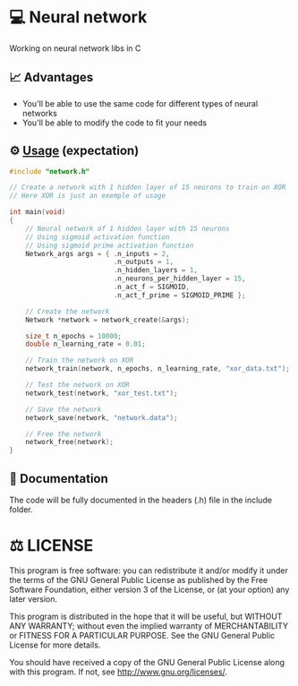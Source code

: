# 💻 Neural network

Working on neural network libs in C

## 📈 Advantages

- You'll be able to use the same code for different types of neural networks
- You'll be able to modify the code to fit your needs

## ⚙️ [Usage](https://github.com/QuentinAM/neural-network-c/blob/main/src/main.c) (expectation)

```c
#include "network.h"

// Create a network with 1 hidden layer of 15 neurons to train on XOR
// Here XOR is just an exemple of usage

int main(void)
{
    // Neural network of 1 hidden layer with 15 neurons
    // Using sigmoid activation function
    // Using sigmoid prime activation function
    Network_args args = { .n_inputs = 2,
                          .n_outputs = 1,
                          .n_hidden_layers = 1,
                          .n_neurons_per_hidden_layer = 15,
                          .n_act_f = SIGMOID,
                          .n_act_f_prime = SIGMOID_PRIME };

    // Create the network
    Network *network = network_create(&args);

    size_t n_epochs = 10000;
    double n_learning_rate = 0.01;

    // Train the network on XOR
    network_train(network, n_epochs, n_learning_rate, "xor_data.txt");

    // Test the network on XOR
    network_test(network, "xor_test.txt");

    // Save the network
    network_save(network, "network.data");

    // Free the network
    network_free(network);
}
```

## 📖 Documentation
The code will be fully documented in the headers (.h) file in the include folder.

# ⚖️ LICENSE

This program is free software: you can redistribute it and/or modify
it under the terms of the GNU General Public License as published by
the Free Software Foundation, either version 3 of the License, or
(at your option) any later version.

This program is distributed in the hope that it will be useful,
but WITHOUT ANY WARRANTY; without even the implied warranty of
MERCHANTABILITY or FITNESS FOR A PARTICULAR PURPOSE.  See the
GNU General Public License for more details.

You should have received a copy of the GNU General Public License
along with this program.  If not, see <http://www.gnu.org/licenses/>.
